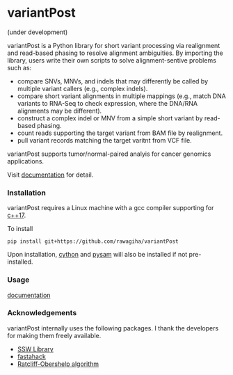 # variantPost
(under development)

variantPost is a Python library for short variant processing via realignment and read-based phasing to resolve alignment ambiguities.
By importing the library, users write their own scripts to solve alignment-sentive problems such as:
* compare SNVs, MNVs, and indels that may differently be called by multiple variant callers (e.g., complex indels).
* compare short variant alignments in multiple mappings (e.g., match DNA variants to RNA-Seq to check expression, where the DNA/RNA alignments may be different).  
* construct a complex indel or MNV from a simple short variant by read-based phasing.    
* count reads supporting the target variant from BAM file by realignment.
* pull variant records matching the target varitnt from VCF file.

variantPost supports tumor/normal-paired analyis for cancer genomics applications.

Visit [documentation](https://variantpost.readthedocs.io/en/latest/) for detail.

### Installation
variantPost requires a Linux machine with a gcc compiler supporting for [c++17](https://en.cppreference.com/w/cpp/17).

To install
```
pip install git+https://github.com/rawagiha/variantPost
```

Upon installation, [cython](https://cython.org/) and [pysam](https://github.com/pysam-developers)
will also be installed if not pre-installed. 

### Usage
[documentation](https://variantpost.readthedocs.io/en/latest/)

### Acknowledgements
variantPost internally uses the following packages. I thank the developers for making them freely available. 
- [SSW Library](https://github.com/mengyao/Complete-Striped-Smith-Waterman-Library)
- [fastahack](https://github.com/ekg/fastahack)
- [Ratcliff-Obershelp algorithm](https://github.com/wernsey/miscsrc)
